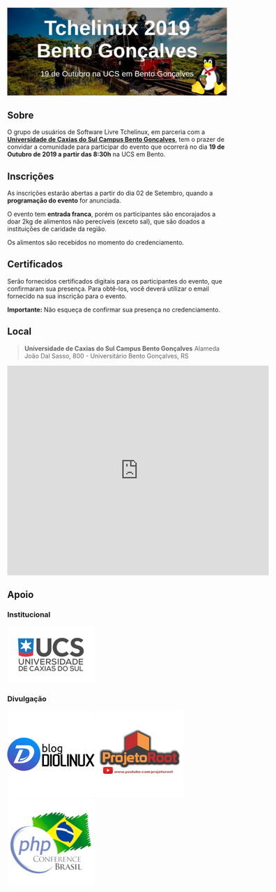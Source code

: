 [![Tchelinux 2019 Bento Gonçalves](images/banner.jpg)](#)

## Sobre

O grupo de usuários de Software Livre Tchelinux, em parceria com a [**Universidade de Caxias do Sul Campus Bento Gonçalves**](https://www.ucs.br/site/vestibular-complementar/bento-goncalves/), tem o prazer de convidar a comunidade para participar do evento que ocorrerá no dia **19 de Outubro de 2019 a partir das 8:30h** na UCS em Bento.

## Inscrições

As inscrições estarão abertas a partir do dia 02 de Setembro, quando a **programação do evento** for anunciada.

O evento tem **entrada franca**, porém os participantes são encorajados a doar 2kg de alimentos não perecíveis (exceto sal), que são doados a instituições de caridade da região.

Os alimentos são recebidos no momento do credenciamento.

## Certificados

Serão fornecidos certificados digitais para os participantes do evento, que confirmaram sua presença. Para obtê-los, você deverá utilizar o email fornecido na sua inscrição para o evento.

**Importante:** Não esqueça de confirmar sua presença no credenciamento.

## Local

> **Universidade de Caxias do Sul Campus Bento Gonçalves**
> Alameda João Dal Sasso, 800 - Universitário
> Bento Gonçalves, RS

<div class="map-responsive">
  <iframe src="https://www.google.com/maps/embed?pb=!1m14!1m8!1m3!1d4143.881467719476!2d-51.52384751560892!3d-29.147721422452765!3m2!1i1024!2i768!4f13.1!3m3!1m2!1s0x0%3A0x49514de8f745088!2sUCS+-+Universidade+de+Caxias+do+Sul+-+Campus+Universit%C3%A1rio+da+Regi%C3%A3o+dos+Vinhedos!5e0!3m2!1spt-BR!2sbr!4v1563149232905!5m2!1spt-BR!2sbr" width="600" height="480" frameborder="0" style="border:0" allowfullscreen></iframe>
</div>

## Apoio

### Institucional

[![UCS](images/UCS.png)](https://www.ucs.br/site/vestibular-complementar/bento-goncalves/)

### Divulgação

[![Blog Diolinux](images/logo_diolinux.png)](https://www.diolinux.com.br/)
[![Projeto Root](images/logo_projetoroot.png)](https://projetoroot.com.br/)
[![PHP Conference Brasil](images/logo_phpconference.png)](https://phpconference.com.br/)
